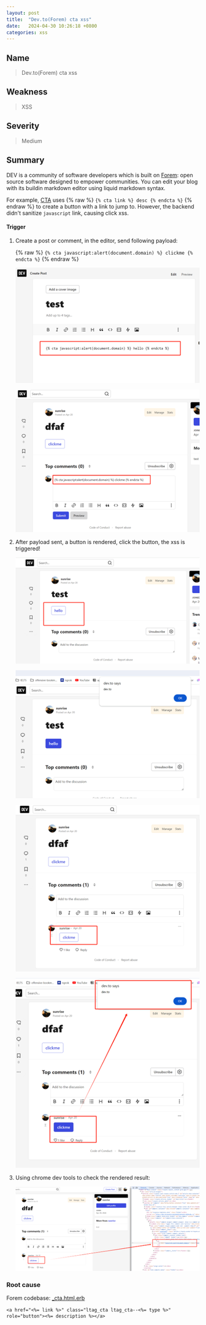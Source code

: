 ```yaml
---
layout: post
title:  "Dev.to(Forem) cta xss"
date:   2024-04-30 10:26:18 +0800
categories: xss
---
```


## Name

> Dev.to(Forem) cta xss

## Weakness

> XSS 

## Severity
> Medium


## Summary

DEV is a community of software developers which is built on [Forem](https://github.com/forem): open source software designed to empower communities. You can edit your blog with its buildin markdown editor using liquid markdown syntax.

For example, [CTA](https://dev.to/devteam/lesser-known-features-of-dev-embedding-call-to-action-cta-buttons-2gni) uses {% raw  %}
`{% cta link %} desc {% endcta %}`
{% endraw %} to create a button with a link to jump to. However, the backend didn't sanitize `javascript` link, causing click xss.


#### Trigger
1. Create a post or comment, in the editor, send following payload:

    {% raw  %}
    `{% cta javascript:alert(document.domain) %} clickme {% endcta %}`
    {% endraw %}

    ![dev1](/assets/images/bughunter/dev1.png)

    ![dev1](/assets/images/bughunter/dev-com1.png)

2. After payload sent, a button is rendered, click the button, the xss is triggered!

    ![dev2](/assets/images/bughunter/dev2.png)

    ![dev3](/assets/images/bughunter/dev3.png)

    ![dev2](/assets/images/bughunter/dev-com2.png)

    ![dev3](/assets/images/bughunter/dev-com3.png)

3. Using chrome dev tools to check the rendered result:
    
    ![dev4](/assets/images/bughunter/dev-com4.png)


### Root cause

Forem codebase: [_cta.html.erb](https://github.com/forem/forem/blob/154cd202b29186ede9850f9807ac4dc76eda6e34/app/views/liquids/_cta.html.erb#L1)

```
<a href="<%= link %>" class="ltag_cta ltag_cta--<%= type %>" role="button"><%= description %></a>
```




